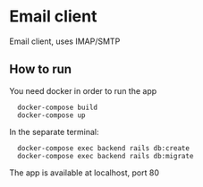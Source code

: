# Email client

Email client, uses IMAP/SMTP

## How to run

You need docker in order to run the app

```
  docker-compose build
  docker-compose up
```

In the separate terminal:

```
  docker-compose exec backend rails db:create
  docker-compose exec backend rails db:migrate
```

The app is available at localhost, port 80
